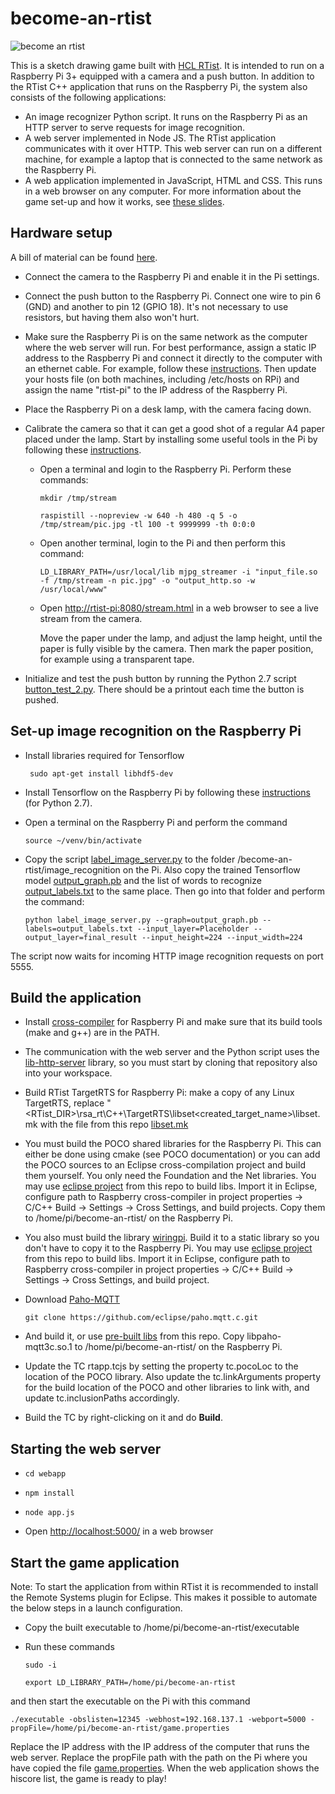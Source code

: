 # become-an-rtist
![become an rtist](https://github.com/hcl-pnp-rtist/become-an-rtist/blob/master/images/ready.png "Become An RTist")

This is a sketch drawing game built with [HCL RTist](https://www.devops-community.com/realtime-software-tooling-rtist.html). It is intended to run on a Raspberry Pi 3+ equipped with a camera and a push button. In addition to the RTist C++ application that runs on the Raspberry Pi, the system also consists of the following applications:
* An image recognizer Python script. It runs on the Raspberry Pi as an HTTP server to serve requests for image recognition.
* A web server implemented in Node JS. The RTist application communicates with it over HTTP. This web server can run on a different machine, for example a laptop that is connected to the same network as the Raspberry Pi.
* A web application implemented in JavaScript, HTML and CSS. This runs in a web browser on any computer.
For more information about the game set-up and how it works, see <a href="https://github.com/hcl-pnp-rtist/become-an-rtist/blob/master/BecomeAnRTist.pdf">these slides</a>.

## Hardware setup
A bill of material can be found [here](BOM.md).
* Connect the camera to the Raspberry Pi and enable it in the Pi settings. 
* Connect the push button to the Raspberry Pi. Connect one wire to pin 6 (GND) and another to pin 12 (GPIO 18). It's not necessary to use resistors, but having them also won't hurt. 
* Make sure the Raspberry Pi is on the same network as the computer where the web server will run. For best performance, assign a static IP address to the Raspberry Pi and connect it directly to the computer with an ethernet cable. For example, follow these <a href="http://www.circuitbasics.com/how-to-connect-to-a-raspberry-pi-directly-with-an-ethernet-cable/">instructions</a>. Then update your hosts file (on both machines, including /etc/hosts on RPi) and assign the name "rtist-pi" to the IP address of the Raspberry Pi.
* Place the Raspberry Pi on a desk lamp, with the camera facing down.
* Calibrate the camera so that it can get a good shot of a regular A4 paper placed under the lamp. Start by installing some useful tools in the Pi by following these <a href="https://blog.miguelgrinberg.com/post/how-to-build-and-run-mjpg-streamer-on-the-raspberry-pi">instructions</a>.
  * Open a terminal and login to the Raspberry Pi. Perform these commands:
  
    `mkdir /tmp/stream`
    
    `raspistill --nopreview -w 640 -h 480 -q 5 -o /tmp/stream/pic.jpg -tl 100 -t 9999999 -th 0:0:0`
  * Open another terminal, login to the Pi and then perform this command:
  
    `LD_LIBRARY_PATH=/usr/local/lib mjpg_streamer -i "input_file.so -f /tmp/stream -n pic.jpg" -o "output_http.so -w /usr/local/www"`

  * Open [http://rtist-pi:8080/stream.html](http://rtist-pi:8080/stream.html) in a web browser to see a live stream from the camera.
    
    Move the paper under the lamp, and adjust the lamp height, until the paper is fully visible by the camera. Then mark the paper position, for example using a transparent tape.
    
* Initialize and test the push button by running the Python 2.7 script [button_test_2.py](image_recognition/button_test_2.py). There should be a printout each time the button is pushed.
    
## Set-up image recognition on the Raspberry Pi
* Install libraries required for Tensorflow

  ` sudo apt-get install libhdf5-dev`

* Install Tensorflow on the Raspberry Pi by following these [instructions](https://www.tensorflow.org/install/pip?lang=python2) (for Python 2.7).
* Open a terminal on the Raspberry Pi and perform the command 

  `source ~/venv/bin/activate`

* Copy the script [label_image_server.py](image_recognition/label_image_server.py) to the folder /become-an-rtist/image_recognition on the Pi. Also copy the trained Tensorflow model [output_graph.pb](image_recognition/output_graph.pb) and the list of words to recognize [output_labels.txt](image_recognition/output_labels.txt) to the same place. Then go into that folder and perform the command:

  `python label_image_server.py --graph=output_graph.pb --labels=output_labels.txt --input_layer=Placeholder --output_layer=final_result --input_height=224 --input_width=224`

The script now waits for incoming HTTP image recognition requests on port 5555.
    
## Build the application
* Install [cross-compiler](http://gnutoolchains.com/raspberry/) for Raspberry Pi and make sure that its build tools (make and g++) are in the PATH.
* The communication with the web server and the Python script uses the [lib-http-server](https://github.com/hcl-pnp-rtist/lib-http-server) library, so you must start by cloning that repository also into your workspace.
* Build RTist TargetRTS for Raspberry Pi: make a copy of any Linux TargetRTS, replace "<RTist_DIR>\rsa_rt\C++\TargetRTS\libset\<created_target_name>\libset.mk with the file from this repo [libset.mk](libset.mk)
* You must build the POCO shared libraries for the Raspberry Pi. This can either be done using cmake (see POCO documentation) or you can add the POCO sources to an Eclipse cross-compilation project and build them yourself. You only need the Foundation and the Net libraries. You may use [eclipse project](libs/poco_eclipse_projects.zip) from this repo to build libs. Import it in Eclipse, configure path to Raspberry cross-compiler in project properties -> C/C++ Build -> Settings -> Cross Settings, and build projects. Copy them to /home/pi/become-an-rtist/ on the Raspberry Pi.
* You also must build the library [wiringpi](http://wiringpi.com/). Build it to a static library so you don't have to copy it to the Raspberry Pi. You may use [eclipse project](libs/wiringPi.zip) from this repo to build libs. Import it in Eclipse, configure path to Raspberry cross-compiler in project properties -> C/C++ Build -> Settings -> Cross Settings, and build project.
* Download [Paho-MQTT](https://www.eclipse.org/paho/downloads.php) 

  `git clone https://github.com/eclipse/paho.mqtt.c.git`
  
* And build it, or use [pre-built libs](libs/paho_mqtt_lib.zip) from this repo. Copy libpaho-mqtt3c.so.1 to /home/pi/become-an-rtist/ on the Raspberry Pi.
* Update the TC rtapp.tcjs by setting the property tc.pocoLoc to the location of the POCO library. Also update the tc.linkArguments property for the build location of the POCO and other libraries to link with, and update tc.inclusionPaths accordingly.
* Build the TC by right-clicking on it and do **Build**.

## Starting the web server
* `cd webapp`

* `npm install`

* `node app.js`

* Open [http://localhost:5000/](http://localhost:5000/) in a web browser

## Start the game application
Note: To start the application from within RTist it is recommended to install the Remote Systems plugin for Eclipse. This makes it possible to automate the below steps in a launch configuration.

* Copy the built executable to /home/pi/become-an-rtist/executable
* Run these commands

  `sudo -i`
  
  `export LD_LIBRARY_PATH=/home/pi/become-an-rtist`

and then start the executable on the Pi with this command

`./executable -obslisten=12345 -webhost=192.168.137.1 -webport=5000 -propFile=/home/pi/become-an-rtist/game.properties`

Replace the IP address with the IP address of the computer that runs the web server. Replace the propFile path with the path on the Pi where you have copied the file [game.properties](game.properties).
When the web application shows the hiscore list, the game is ready to play!

